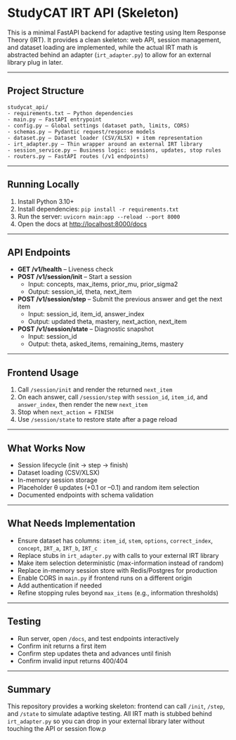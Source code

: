 # StudyCAT IRT API (Skeleton)

This is a minimal FastAPI backend for adaptive testing using Item Response Theory (IRT). It provides a clean skeleton: web API, session management, and dataset loading are implemented, while the actual IRT math is abstracted behind an adapter (`irt_adapter.py`) to allow for an external library plug in later.

---

## Project Structure

```
studycat_api/  
- requirements.txt – Python dependencies  
- main.py – FastAPI entrypoint  
- config.py – Global settings (dataset path, limits, CORS)  
- schemas.py – Pydantic request/response models  
- dataset.py – Dataset loader (CSV/XLSX) + item representation  
- irt_adapter.py – Thin wrapper around an external IRT library  
- session_service.py – Business logic: sessions, updates, stop rules  
- routers.py – FastAPI routes (/v1 endpoints)
```

---

## Running Locally

1. Install Python 3.10+  
2. Install dependencies: `pip install -r requirements.txt`  
3. Run the server: `uvicorn main:app --reload --port 8000`  
4. Open the docs at [http://localhost:8000/docs](http://localhost:8000/docs)

---

## API Endpoints

- **GET /v1/health** – Liveness check  
- **POST /v1/session/init** – Start a session  
  - Input: concepts, max_items, prior_mu, prior_sigma2  
  - Output: session_id, theta, next_item  
- **POST /v1/session/step** – Submit the previous answer and get the next item  
  - Input: session_id, item_id, answer_index  
  - Output: updated theta, mastery, next_action, next_item  
- **POST /v1/session/state** – Diagnostic snapshot  
  - Input: session_id  
  - Output: theta, asked_items, remaining_items, mastery  

---

## Frontend Usage

1. Call `/session/init` and render the returned `next_item`  
2. On each answer, call `/session/step` with `session_id`, `item_id`, and `answer_index`, then render the new `next_item`  
3. Stop when `next_action = FINISH`  
4. Use `/session/state` to restore state after a page reload

---

## What Works Now

- Session lifecycle (init → step → finish)  
- Dataset loading (CSV/XLSX)  
- In-memory session storage  
- Placeholder θ updates (+0.1 or –0.1) and random item selection  
- Documented endpoints with schema validation  

---

## What Needs Implementation

- Ensure dataset has columns: `item_id`, `stem`, `options`, `correct_index`, `concept`, `IRT_a`, `IRT_b`, `IRT_c`  
- Replace stubs in `irt_adapter.py` with calls to your external IRT library  
- Make item selection deterministic (max-information instead of random)  
- Replace in-memory session store with Redis/Postgres for production  
- Enable CORS in `main.py` if frontend runs on a different origin  
- Add authentication if needed  
- Refine stopping rules beyond `max_items` (e.g., information thresholds)

---

## Testing

- Run server, open `/docs`, and test endpoints interactively  
- Confirm init returns a first item  
- Confirm step updates theta and advances until finish  
- Confirm invalid input returns 400/404  

---

## Summary

This repository provides a working skeleton: frontend can call `/init`, `/step`, and `/state` to simulate adaptive testing. All IRT math is stubbed behind `irt_adapter.py` so you can drop in your external library later without touching the API or session flow.p
